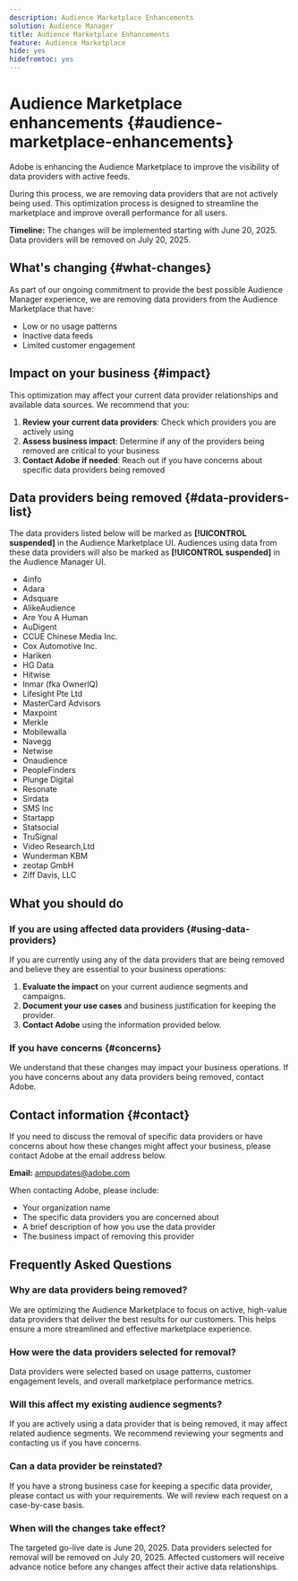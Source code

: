 ```yaml
---
description: Audience Marketplace Enhancements
solution: Audience Manager
title: Audience Marketplace Enhancements
feature: Audience Marketplace
hide: yes
hidefromtoc: yes
---
```


# Audience Marketplace enhancements {#audience-marketplace-enhancements}

Adobe is enhancing the Audience Marketplace to improve the visibility of data providers with active feeds.

During this process, we are removing data providers that are not actively being used. This optimization process is designed to streamline the marketplace and improve overall performance for all users.

**Timeline:** The changes will be implemented starting with June 20, 2025. Data providers will be removed on July 20, 2025.

## What's changing {#what-changes}

As part of our ongoing commitment to provide the best possible Audience Manager experience, we are removing data providers from the Audience Marketplace that have:

* Low or no usage patterns
* Inactive data feeds
* Limited customer engagement

## Impact on your business {#impact}

This optimization may affect your current data provider relationships and available data sources. We recommend that you:

1. **Review your current data providers**: Check which providers you are actively using
2. **Assess business impact**: Determine if any of the providers being removed are critical to your business
3. **Contact Adobe if needed**: Reach out if you have concerns about specific data providers being removed

## Data providers being removed {#data-providers-list}

The data providers listed below will be marked as **[!UICONTROL suspended]** in the Audience Marketplace UI. Audiences using data from these data providers will also be marked as **[!UICONTROL suspended]** in the Audience Manager UI.

* 4info
* Adara
* Adsquare
* AlikeAudience
* Are You A Human
* AuDigent
* CCUE Chinese Media Inc.
* Cox Automotive Inc.
* Hariken
* HG Data
* Hitwise
* Inmar (fka OwnerIQ)
* Lifesight Pte Ltd
* MasterCard Advisors
* Maxpoint
* Merkle
* Mobilewalla
* Navegg
* Netwise
* Onaudience
* PeopleFinders
* Plunge Digital
* Resonate
* Sirdata
* SMS Inc
* Startapp
* Statsocial
* TruSignal
* Video Research,Ltd
* Wunderman KBM
* zeotap GmbH
* Ziff Davis, LLC


## What you should do

### If you are using affected data providers {#using-data-providers}

If you are currently using any of the data providers that are being removed and believe they are essential to your business operations:

1. **Evaluate the impact** on your current audience segments and campaigns.
2. **Document your use cases** and business justification for keeping the provider.
3. **Contact Adobe** using the information provided below.

### If you have concerns {#concerns}

We understand that these changes may impact your business operations. If you have concerns about any data providers being removed, contact Adobe.

## Contact information {#contact}

If you need to discuss the removal of specific data providers or have concerns about how these changes might affect your business, please contact Adobe at the email address below.

**Email:** ampupdates@adobe.com

When contacting Adobe, please include:

* Your organization name
* The specific data providers you are concerned about
* A brief description of how you use the data provider
* The business impact of removing this provider

## Frequently Asked Questions

### Why are data providers being removed?

We are optimizing the Audience Marketplace to focus on active, high-value data providers that deliver the best results for our customers. This helps ensure a more streamlined and effective marketplace experience.

### How were the data providers selected for removal?

Data providers were selected based on usage patterns, customer engagement levels, and overall marketplace performance metrics.

### Will this affect my existing audience segments?

If you are actively using a data provider that is being removed, it may affect related audience segments. We recommend reviewing your segments and contacting us if you have concerns.

### Can a data provider be reinstated?

If you have a strong business case for keeping a specific data provider, please contact us with your requirements. We will review each request on a case-by-case basis.

### When will the changes take effect?

The targeted go-live date is June 20, 2025. Data providers selected for removal will be removed on July 20, 2025. Affected customers will receive advance notice before any changes affect their active data relationships.
